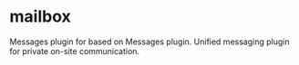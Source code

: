 # mailbox
Messages plugin for  based on Messages plugin. Unified messaging plugin for private on-site communication.
